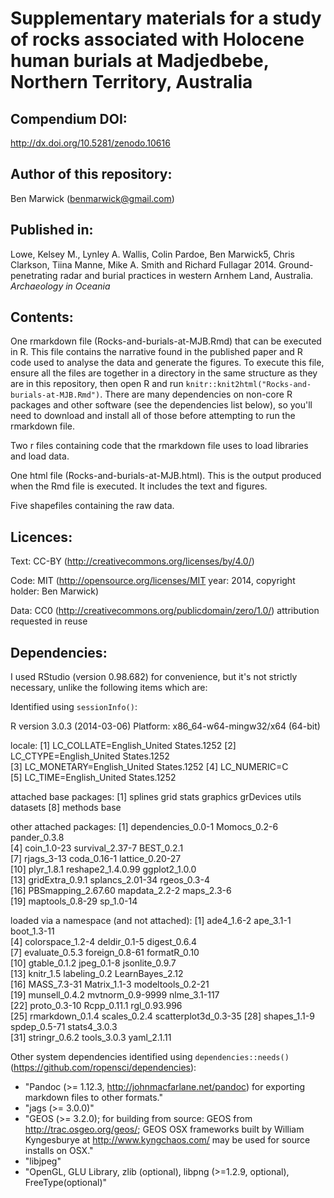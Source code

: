 # Supplementary materials for a study of rocks associated with Holocene human burials at Madjedbebe, Northern Territory, Australia

## Compendium DOI: 
 
http://dx.doi.org/10.5281/zenodo.10616

## Author of this repository:

Ben Marwick (benmarwick@gmail.com)

## Published in: 

Lowe, Kelsey M., Lynley A. Wallis, Colin Pardoe, Ben Marwick5, Chris Clarkson, Tiina Manne, Mike A. Smith and Richard Fullagar 2014. Ground-penetrating radar and burial practices in western Arnhem Land, Australia. _Archaeology in Oceania_ 

## Contents:

One rmarkdown file (Rocks-and-burials-at-MJB.Rmd) that can be executed in R. This file contains the narrative found in the published paper and R code used to analyse the data and generate the figures. To execute this file, ensure all the files are together in a directory in the same structure as they are in this repository, then open R and run `knitr::knit2html("Rocks-and-burials-at-MJB.Rmd")`. There are many dependencies on non-core R packages and other software (see the dependencies list below), so you'll need to download and install all of those before attempting to run the rmarkdown file.  

Two r files containing code that the rmarkdown file uses to load libraries and load data. 

One html file (Rocks-and-burials-at-MJB.html). This is the output produced when the Rmd file is executed. It includes the text and figures. 

Five shapefiles containing the raw data. 

## Licences:

Text: CC-BY (http://creativecommons.org/licenses/by/4.0/)

Code: MIT (http://opensource.org/licenses/MIT year: 2014, copyright holder: Ben Marwick)

Data: CC0 (http://creativecommons.org/publicdomain/zero/1.0/) attribution requested in reuse

## Dependencies: 

I used RStudio (version 0.98.682) for convenience, but it's not strictly necessary, unlike the following items which are:

Identified using `sessionInfo()`:

  R version 3.0.3 (2014-03-06)
  Platform: x86_64-w64-mingw32/x64 (64-bit)
  
  locale:
  [1] LC_COLLATE=English_United States.1252 
  [2] LC_CTYPE=English_United States.1252   
  [3] LC_MONETARY=English_United States.1252
  [4] LC_NUMERIC=C                          
  [5] LC_TIME=English_United States.1252    
  
  attached base packages:
  [1] splines   grid      stats     graphics  grDevices utils     datasets 
  [8] methods   base     
  
  other attached packages:
   [1] dependencies_0.0-1 Momocs_0.2-6       pander_0.3.8      
   [4] coin_1.0-23        survival_2.37-7    BEST_0.2.1        
   [7] rjags_3-13         coda_0.16-1        lattice_0.20-27   
  [10] plyr_1.8.1         reshape2_1.4.0.99  ggplot2_1.0.0     
  [13] gridExtra_0.9.1    splancs_2.01-34    rgeos_0.3-4       
  [16] PBSmapping_2.67.60 mapdata_2.2-2      maps_2.3-6        
  [19] maptools_0.8-29    sp_1.0-14         
  
  loaded via a namespace (and not attached):
   [1] ade4_1.6-2           ape_3.1-1            boot_1.3-11         
   [4] colorspace_1.2-4     deldir_0.1-5         digest_0.6.4        
   [7] evaluate_0.5.3       foreign_0.8-61       formatR_0.10        
  [10] gtable_0.1.2         jpeg_0.1-8           jsonlite_0.9.7      
  [13] knitr_1.5            labeling_0.2         LearnBayes_2.12     
  [16] MASS_7.3-31          Matrix_1.1-3         modeltools_0.2-21   
  [19] munsell_0.4.2        mvtnorm_0.9-9999     nlme_3.1-117        
  [22] proto_0.3-10         Rcpp_0.11.1          rgl_0.93.996        
  [25] rmarkdown_0.1.4      scales_0.2.4         scatterplot3d_0.3-35
  [28] shapes_1.1-9         spdep_0.5-71         stats4_3.0.3        
  [31] stringr_0.6.2        tools_3.0.3          yaml_2.1.11

Other system dependencies identified using `dependencies::needs()` (https://github.com/ropensci/dependencies): 
 
 - "Pandoc (>= 1.12.3, http://johnmacfarlane.net/pandoc) for exporting markdown files to other formats."                                        
 - "jags (>=  3.0.0)"                                           
 - "GEOS (>= 3.2.0); for building from source: GEOS from http://trac.osgeo.org/geos/; GEOS OSX frameworks built by William Kyngesburye at http://www.kyngchaos.com/ may be used for source installs on OSX."
 - "libjpeg"
 - "OpenGL, GLU Library, zlib (optional), libpng (>=1.2.9, optional), FreeType(optional)" 
